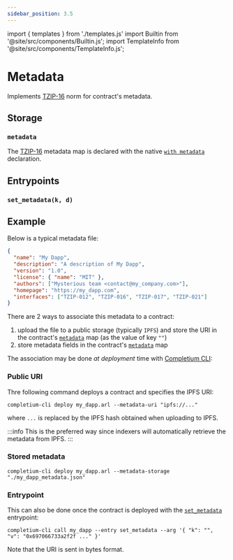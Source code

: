 ```yaml
---
sidebar_position: 3.5
---
```


import { templates } from './templates.js'
import Builtin from '@site/src/components/Builtin.js';
import TemplateInfo from '@site/src/components/TemplateInfo.js';

# Metadata

Implements [TZIP-16](https://tzip.tezosagora.org/proposal/tzip-16/) norm for contract's metadata.

<TemplateInfo data={templates.metadata.info} />

## Storage

### `metadata`

The [TZIP-16](https://tzip.tezosagora.org/proposal/tzip-16/) metadata map is declared with the native [`with metadata`](/docs/reference/declarations/contract#metadata) declaration.

## Entrypoints

### `set_metadata(k, d)`

<Builtin data={templates.metadata.set_metadata} />

## Example

Below is a typical metadata file:

```json title="my_dapp_metadata.json"
{
  "name": "My Dapp",
  "description": "A description of My Dapp",
  "version": "1.0",
  "license": { "name": "MIT" },
  "authors": ["Mysterious team <contact@my_company.com>"],
  "homepage": "https://my_dapp.com",
  "interfaces": ["TZIP-012", "TZIP-016", "TZIP-017", "TZIP-021"]
}
```

There are 2 ways to associate this metadata to a contract:
1. upload the file to a public storage (typically `IPFS`) and store the URI in the contract's [`metadata`](/docs/reference/expressions/variables#metadata) map (as the value of key `""`)
2. store metadata fields in the contract's [`metadata`](/docs/reference/expressions/variables#metadata) map

The association may be done *at deployment* time with [Completium CLI](/docs/cli/introduction):

### Public URI

Thre following command deploys a contract and specifies the IPFS URI:

```completium
completium-cli deploy my_dapp.arl --metadata-uri "ipfs://..."
```

where `...` is replaced by the IPFS hash obtained when uploading to IPFS.

:::info
This is the preferred way since indexers will automatically retrieve the metadata from IPFS.
:::

### Stored metadata
```completium
completium-cli deploy my_dapp.arl --metadata-storage "./my_dapp_metadata.json"
```

### Entrypoint

This can also be done once the contract is deployed with the [`set_metadata`](/docs/templates/metadata#set_metadatak-d) entrypoint:
```completium
completium-cli call my_dapp --entry set_metadata --arg '{ "k": "", "v": "0x697066733a2f2f ..." }'
```

Note that the URI is sent in bytes format.